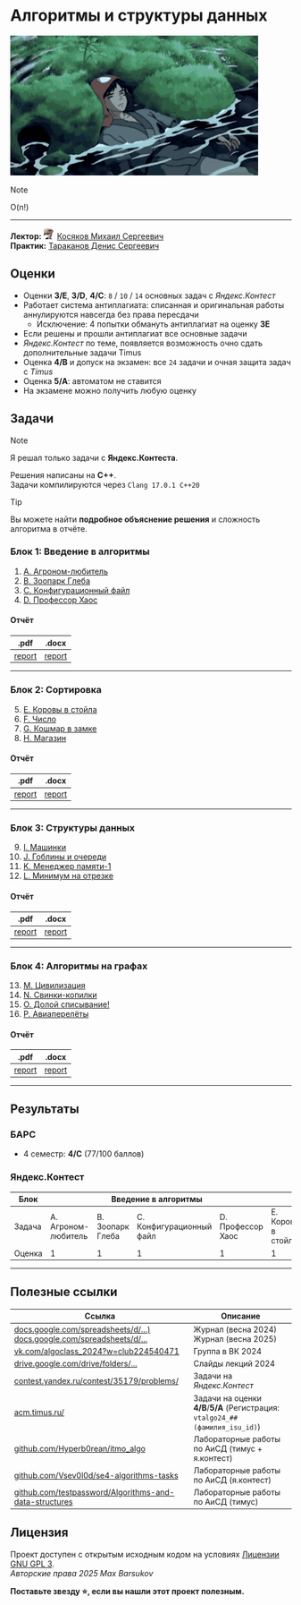 # Алгоритмы и структуры данных

<img alt="dead-lofi" src="https://github.com/maxbarsukov/itmo/blob/master/.docs/dead-lofi.gif" height="250">

> [!NOTE]
> O(n!)

---

**Лектор:** <a href="https://github.com/maxbarsukov/itmo/blob/master/.docs/tap-tap/README.md"><img alt="kosyakov" src="https://github.com/maxbarsukov/itmo/blob/master/.docs/tap-tap/kosyakov.gif" height="20"></a> [Косяков Михаил Сергеевич](https://my.itmo.ru/persons/139799) \
**Практик:** [Тараканов Денис Сергеевич](https://my.itmo.ru/persons/173960)

## Оценки

- Оценки **3/E**, **3/D**, **4/C**: `8` / `10` / `14` основных задач с *Яндекс.Контест*
- Работает система антиплагиата: списанная и оригинальная работы аннулируются навсегда без права пересдачи
    - Исключение: 4 попытки обмануть антиплагиат на оценку **3Е**
- Если решены и прошли антиплагиат все основные задачи
- *Яндекс.Контест* по теме, появляется возможность очно сдать дополнительные задачи Timus
- Оценка **4/B** и допуск на экзамен: все `24` задачи и очная защита задач с *Timus*
- Оценка **5/A**: автоматом не ставится
- На экзамене можно получить любую оценку

## Задачи

> [!NOTE]
> Я решал только задачи с **Яндекс.Контеста**.

Решения написаны на **C++**. \
Задачи компилируются через `Clang 17.0.1 C++20`

> [!TIP]
> Вы можете найти **подробное объяснение решения** и сложность алгоритма в отчёте.

### Блок 1: Введение в алгоритмы

1. [A. Агроном-любитель](./обязательные%20задачи/A.%20Агроном-любитель)
2. [B. Зоопарк Глеба](./обязательные%20задачи/B.%20Зоопарк%20Глеба)
3. [C. Конфигурационный файл](./обязательные%20задачи/C.%20Конфигурационный%20файл)
4. [D. Профессор Хаос](./обязательные%20задачи/D.%20Профессор%20Хаос)

#### Отчёт
|.pdf|.docx|
|-|-|
| [report](./обязательные%20задачи/docs/P3215.Барсуков%20Максим%20Андреевич.ABCD.pdf) | [report](./обязательные%20задачи/docs/P3215.Барсуков%20Максим%20Андреевич.ABCD.docx) |

---

### Блок 2: Сортировка

5. [E. Коровы в стойла](./обязательные%20задачи/E.%20Коровы%20в%20стойла)
6. [F. Число](./обязательные%20задачи/F.%20Число)
7. [G. Кошмар в замке](./обязательные%20задачи/G.%20Кошмар%20в%20замке)
8. [H. Магазин](./обязательные%20задачи/H.%20Магазин)

#### Отчёт
|.pdf|.docx|
|-|-|
| [report](./обязательные%20задачи/docs/P3215.Барсуков%20Максим%20Андреевич.EFGH.pdf) | [report](./обязательные%20задачи/docs/P3215.Барсуков%20Максим%20Андреевич.EFGH.docx) |

---

### Блок 3: Структуры данных

9. [I. Машинки](./обязательные%20задачи/I.%20Машинки)
10. [J. Гоблины и очереди](./обязательные%20задачи/J.%20Гоблины%20и%20очереди)
11. [K. Менеджер памяти-1](./обязательные%20задачи/K.%20Менеджер%20памяти-1)
12. [L. Минимум на отрезке](./обязательные%20задачи/L.%20Минимум%20на%20отрезке)

#### Отчёт
|.pdf|.docx|
|-|-|
| [report](./обязательные%20задачи/docs/P3215.Барсуков%20Максим%20Андреевич.IJKL.pdf) | [report](./обязательные%20задачи/docs/P3215.Барсуков%20Максим%20Андреевич.IJKL.docx) |

---

### Блок 4: Алгоритмы на графах

13. [M. Цивилизация](./обязательные%20задачи/M.%20Цивилизация)
14. [N. Свинки-копилки](./обязательные%20задачи/N.%20Свинки-копилки)
15. [O. Долой списывание!](./обязательные%20задачи/O.%20Долой%20списывание!)
16. [P. Авиаперелёты](./обязательные%20задачи/P.%20Авиаперелёты)

#### Отчёт
|.pdf|.docx|
|-|-|
| [report](./обязательные%20задачи/docs/P3215.Барсуков%20Максим%20Андреевич.MNOP.pdf) | [report](./обязательные%20задачи/docs/P3215.Барсуков%20Максим%20Андреевич.MNOP.docx) |


---

## Результаты

### БАРС

- 4 семестр: **4/C** (77/100 баллов)

### Яндекс.Контест

<table>
    <thead>
        <tr>
            <th>Блок</th>
            <th colspan=4>Введение в алгоритмы</th>
            <th colspan=4>Сортировка</th>
            <th colspan=4>Структуры данных</th>
            <th colspan=4>Алгоритмы на графах</th>
        </tr>
    </thead>
    <tbody>
        <tr>
            <td>Задача</td>
            <td>A. Агроном-любитель</td>
            <td>B. Зоопарк Глеба</td>
            <td>C. Конфигурационный файл</td>
            <td>D. Профессор Хаос</td>
            <td>E. Коровы в стойла</td>
            <td>F. Число</td>
            <td>G. Кошмар в замке</td>
            <td>H. Магазин</td>
            <td>I. Машинки</td>
            <td>J. Гоблины и очереди</td>
            <td>K. Мененджер памяти-1</td>
            <td>L. Минимум на отрезке</td>
            <td>M. Цивилизация</td>
            <td>N. Свинки-копилки</td>
            <td>O. Долой списывание!</td>
            <td>P. Авиаперелёты</td>
        </tr>
        <tr>
            <td>Оценка</td>
            <td>1</td>
            <td>1</td>
            <td>1</td>
            <td>1</td>
            <td>1</td>
            <td>1</td>
            <td>1</td>
            <td>1</td>
            <td>1</td>
            <td>1</td>
            <td>1</td>
            <td>1</td>
            <td>1</td>
            <td>1</td>
            <td>1</td>
            <td>1</td>
        </tr>
    </tbody>
</table>

---

## Полезные ссылки

| Ссылка | Описание |
| --- | --- |
| [docs.google.com/spreadsheets/d/...)](https://docs.google.com/spreadsheets/d/1_Vozd6MMAwertVP0M9M3tGCpY1nvXpYkFHdcv9ohngU/edit#gid=662727099) <br> [docs.google.com/spreadsheets/d/...](https://docs.google.com/spreadsheets/d/1HV1SIibcDS1Y5AjWVu0X1aol_J9XFDcvDAtZSu3jXsc/edit?gid=1584175508#gid=1584175508) | Журнал (весна 2024) <br> Журнал (весна 2025) |
| [vk.com/algoclass_2024?w=club224540471](https://vk.com/algoclass_2024?w=club224540471) | Группа в ВК 2024 |
| [drive.google.com/drive/folders/...](https://drive.google.com/drive/folders/19xmhWsh6zjPT6TBvOncOoD7Y94hATKK7) | Слайды лекций 2024 |
| [contest.yandex.ru/contest/35179/problems/](https://contest.yandex.ru/contest/35179/problems/) | Задачи на *Яндекс.Контест* |
| [acm.timus.ru/](https://acm.timus.ru/) | Задачи на оценки **4/B**/**5/A** (Регистрация: `vtalgo24_## (фамилия_isu_id)`) |
| [github.com/Hyperb0rean/itmo_algo](https://github.com/Hyperb0rean/itmo_algo) | Лабораторные работы по АиСД (тимус + я.контест) |
| [github.com/Vsev0l0d/se4-algorithms-tasks](https://github.com/Vsev0l0d/se4-algorithms-tasks) | Лабораторные работы по АиСД (я.контест) |
| [github.com/testpassword/Algorithms-and-data-structures](https://github.com/testpassword/Algorithms-and-data-structures) | Лабораторные работы по АиСД (тимус) |

## Лицензия <a name="license"></a>

Проект доступен с открытым исходным кодом на условиях [Лицензии GNU GPL 3](https://opensource.org/license/gpl-3-0/). \
*Авторские права 2025 Max Barsukov*

**Поставьте звезду :star:, если вы нашли этот проект полезным.**
